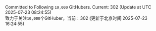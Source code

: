 Committed to Following `10,000` GitHubers. Current: <!-- FOLLOWING_COUNT -->302<!-- FOLLOWING_COUNT --> (Update at UTC <!-- LAST_UPDATED -->2025-07-23 08:24:55<!-- LAST_UPDATED -->)<br>
致力于关注`10,000`个GitHuber。当前：<!-- FOLLOWING_COUNT -->302<!-- FOLLOWING_COUNT --> (更新于北京时间 <!-- LAST_UPDATED_CST -->2025-07-23 16:24:55<!-- LAST_UPDATED_CST -->)
